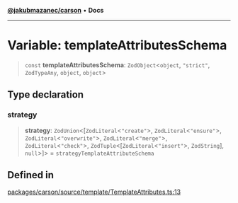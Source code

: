 [**@jakubmazanec/carson**](../README.md) • **Docs**

---

# Variable: templateAttributesSchema

> `const` **templateAttributesSchema**: `ZodObject`\<`object`, `"strict"`, `ZodTypeAny`, `object`,
> `object`\>

## Type declaration

### strategy

> **strategy**: `ZodUnion`\<[`ZodLiteral`\<`"create"`\>, `ZodLiteral`\<`"ensure"`\>,
> `ZodLiteral`\<`"overwrite"`\>, `ZodLiteral`\<`"merge"`\>, `ZodLiteral`\<`"check"`\>,
> `ZodTuple`\<[`ZodLiteral`\<`"insert"`\>, `ZodString`], `null`\>]\> = `strategyTemplateAttributeSchema`

## Defined in

[packages/carson/source/template/TemplateAttributes.ts:13](https://github.com/jakubmazanec/tools/blob/3137813ef46c72d3c081751f960a2aa2c61ad567/packages/carson/source/template/TemplateAttributes.ts#L13)
